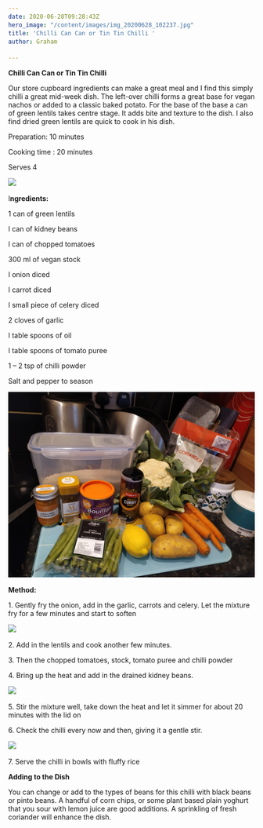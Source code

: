 ```yaml
---
date: 2020-06-28T09:28:43Z
hero_image: "/content/images/img_20200628_102237.jpg"
title: 'Chilli Can Can or Tin Tin Chilli '
author: Graham

---
```

**Chilli Can Can or Tin Tin Chilli**

Our store cupboard ingredients can make a great meal and I find this simply chilli a great mid-week dish. The left-over chilli forms a great base for vegan nachos or added to a classic baked potato. For the base of the base a can of green lentils takes centre stage. It adds bite and texture to the dish. I also find dried green lentils are quick to cook in his dish.

Preparation: 10 minutes

Cooking time : 20 minutes

Serves 4

![](/content/images/img_20200628_102237.jpg)

I**ngredients:**

1 can of green lentils

I can of kidney beans

I can of chopped tomatoes

300 ml of vegan stock

I onion diced

I carrot diced

I small piece of celery diced

2 cloves of garlic

I table spoons of oil

I table spoons of tomato puree

1 – 2 tsp of chilli powder

Salt and pepper to season

![](/content/images/img_20200608_185345.jpg)

**Method:**

1\. Gently fry the onion, add in the garlic, carrots and celery. Let the mixture fry for a few minutes and start to soften

![](/content/images/img_20200604_192736.jpg)

2\. Add in the lentils and cook another few minutes.

3\. Then the chopped tomatoes, stock, tomato puree and chilli powder

4\. Bring up the heat and add in the drained kidney beans.

![](/content/images/img_20200604_193109.jpg)

5\. Stir the mixture well, take down the heat and let it simmer for about 20 minutes with the lid on

6\. Check the chilli every now and then, giving it a gentle stir.

![](/content/images/img_20200604_193711.jpg)

7\. Serve the chilli in bowls with fluffy rice

**Adding to the Dish**

You can change or add to the types of beans for this chilli with black beans or pinto beans. A handful of corn chips, or some plant based plain yoghurt that you sour with lemon juice are good additions. A sprinkling of fresh coriander will enhance the dish.